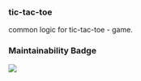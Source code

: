 ###  tic-tac-toe
common logic for  tic-tac-toe - game.

###  Maintainability Badge
<a href="https://codeclimate.com/github/Dmitriy-SP/tic-tac-toe/maintainability"><img src="https://api.codeclimate.com/v1/badges/4ce050fb28ecb67b5db8/maintainability" /></a>